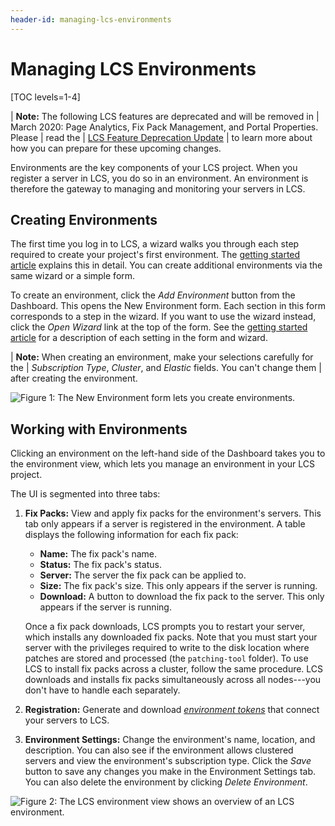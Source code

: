 ```yaml
---
header-id: managing-lcs-environments
---
```


# Managing LCS Environments

[TOC levels=1-4]

| **Note:** The following LCS features are deprecated and will be removed in
| March 2020: Page Analytics, Fix Pack Management, and Portal Properties. Please
| read the 
| [LCS Feature Deprecation Update](https://help.liferay.com/hc/en-us/articles/360037317691-Liferay-Connected-Services-Feature-Deprecation-Update-March-2020)
| to learn more about how you can prepare for these upcoming changes. 

Environments are the key components of your LCS project. When you register a 
server in LCS, you do so in an environment. An environment is therefore the 
gateway to managing and monitoring your servers in LCS. 

## Creating Environments

The first time you log in to LCS, a wizard walks you through each step required 
to create your project's first environment. The 
[getting started article](/docs/7-1/deploy/-/knowledge_base/d/getting-started-with-lcs) 
explains this in detail. You can create additional environments via the same 
wizard or a simple form. 

To create an environment, click the *Add Environment* button from the Dashboard. 
This opens the New Environment form. Each section in this form corresponds to a 
step in the wizard. If you want to use the wizard instead, click the 
*Open Wizard* link at the top of the form. See the 
[getting started article](/docs/7-1/deploy/-/knowledge_base/d/getting-started-with-lcs) 
for a description of each setting in the form and wizard. 

| **Note:** When creating an environment, make your selections carefully for the
| *Subscription Type*, *Cluster*, and *Elastic* fields. You can't change them
| after creating the environment.

![Figure 1: The New Environment form lets you create environments.](../../../images-dxp/lcs-new-environment.png)

## Working with Environments

Clicking an environment on the left-hand side of the Dashboard takes you to the
environment view, which lets you manage an environment in your LCS project. 

The UI is segmented into three tabs: 

1.  **Fix Packs:** View and apply fix packs for the environment's servers. This 
    tab only appears if a server is registered in the environment. A table 
    displays the following information for each fix pack: 

    -   **Name:** The fix pack's name.
    -   **Status:** The fix pack's status.
    -   **Server:** The server the fix pack can be applied to.
    -   **Size:** The fix pack's size. This only appears if the server is 
        running. 
    -   **Download:** A button to download the fix pack to the server. This only 
        appears if the server is running. 

    Once a fix pack downloads, LCS prompts you to restart your server, which 
    installs any downloaded fix packs. Note that you must start your server with 
    the privileges required to write to the disk location where patches are 
    stored and processed (the `patching-tool` folder). To use LCS to install fix 
    packs across a cluster, follow the same procedure. LCS downloads and
    installs fix packs simultaneously across all nodes---you don't have to
    handle each separately. 

2.  **Registration:** Generate and download 
    [*environment tokens*](/docs/7-1/deploy/-/knowledge_base/d/understanding-environment-tokens) 
    that connect your servers to LCS. 

3.  **Environment Settings:** Change the environment's name, location, and
    description. You can also see if the environment allows clustered servers
    and view the environment's subscription type. Click the *Save* button to
    save any changes you make in the Environment Settings tab. You can also
    delete the environment by clicking *Delete Environment*. 

![Figure 2: The LCS environment view shows an overview of an LCS environment.](../../../images-dxp/lcs-environment-view.png)
